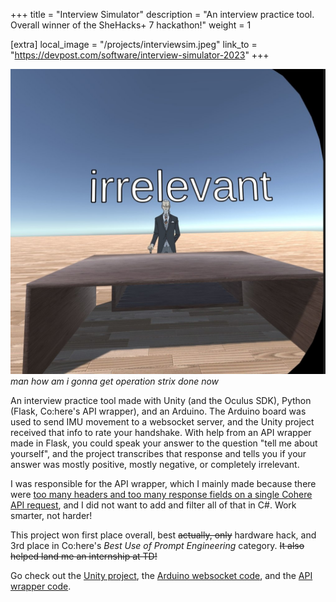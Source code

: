 +++
title = "Interview Simulator"
description = "An interview practice tool. Overall winner of the SheHacks+ 7 hackathon!"
weight = 1

[extra]
local_image = "/projects/interviewsim.jpeg"
link_to = "https://devpost.com/software/interview-simulator-2023"
+++

![A screenshot from an Oculus HMD. A cutout of Henry Henderson from the anime Spy x Family is shown behind a desk, and behind him is the word "irrelevant" in large font.](/projects/interviewsim.jpeg)
*man how am i gonna get operation strix done now*

An interview practice tool made with Unity (and the Oculus SDK), Python (Flask, Co:here's API wrapper), and an Arduino. The Arduino board was used to send IMU movement to a websocket server, and the Unity project received that info to rate your handshake. With help from an API wrapper made in Flask, you could speak your answer to the question "tell me about yourself", and the project transcribes that response and tells you if your answer was mostly positive, mostly negative, or completely irrelevant.

I was responsible for the API wrapper, which I mainly made because there were [too many headers and too many response fields on a single Cohere API request](https://docs.cohere.ai/reference/classify), and I did not want to add and filter all of that in C#. Work smarter, not harder!

This project won first place overall, best ~~actually, only~~ hardware hack, and 3rd place in Co:here's *Best Use of Prompt Engineering* category. ~~It also helped land me an internship at TD!~~

Go check out the [Unity project](https://github.com/mariagarcia466/Interview-Sim), the [Arduino websocket code](https://github.com/EmilyGoose/Interview-Sim-Arduino), and the [API wrapper code](https://github.com/fenreese/Interview-Sim-APIWrapper).